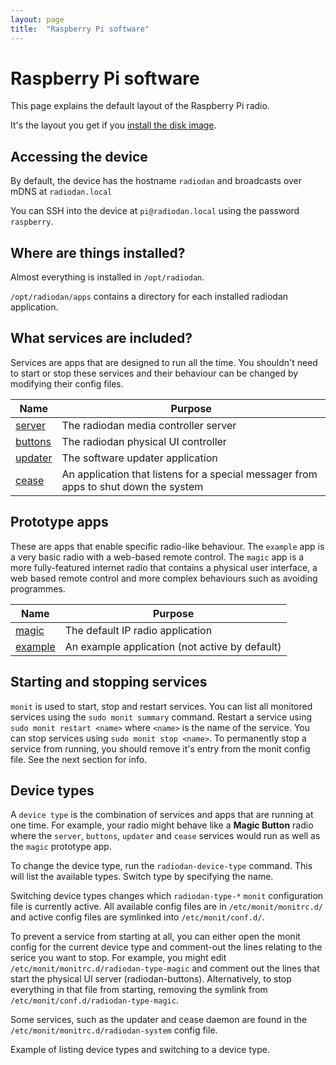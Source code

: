 ```yaml
---
layout: page
title:  "Raspberry Pi software"
---
```


Raspberry Pi software
===

This page explains the default layout of the Raspberry Pi radio.

It's the layout you get if you [install the disk image](/help/tutorials/build-radio.html).

Accessing the device
---

By default, the device has the hostname `radiodan` and broadcasts over mDNS at `radiodan.local`

You can SSH into the device at `pi@radiodan.local` using the password `raspberry`.

Where are things installed?
---

Almost everything is installed in `/opt/radiodan`.

`/opt/radiodan/apps` contains a directory for each installed radiodan application.

What services are included?
---

Services are apps that are designed to run all the time. You shouldn't need to start or stop these services and their behaviour can be changed by modifying their config files.

| Name     | Purpose |
 ------    | ---------
| [server][server]   | The radiodan media controller server |
| [buttons][buttons]  | The radiodan physical UI controller  |
| [updater][updater]  | The software updater application  |
| [cease][cease]    | An application that listens for a special messager from apps to shut down the system |

[server]: https://github.com/radiodan/radiodan.js
[buttons]: https://github.com/radiodan/physical-ui
[updater]: https://github.com/radiodan/updater
[cease]: https://github.com/radiodan/cease

Prototype apps
---

These are apps that enable specific radio-like behaviour. The `example` app is a very basic radio with a web-based remote control. The `magic` app is a more fully-featured internet radio that contains a physical user interface, a web based remote control and more complex behaviours such as avoiding programmes.

| Name     | Purpose |
 --------- | ---------
| [magic][magic]   | The default IP radio application  |
| [example][example]  | An example application (not active by default) |

[magic]: https://github.com/radiodan/magic-button
[example]: https://github.com/radiodan/client-web-example

Starting and stopping services
---

`monit` is used to start, stop and restart services. You can list all monitored services using the `sudo monit summary` command. Restart a service using `sudo monit restart <name>` where `<name>` is the name of the service. You can stop services using `sudo monit stop <name>`. To permanently stop a service from running, you should remove it's entry from the monit config file. See the next section for info.

Device types
---

A `device type` is the combination of services and apps that are running at one time. For example, your radio might behave like a **Magic Button** radio where the `server`, `buttons`, `updater` and `cease` services would run as well as the `magic` prototype app.

To change the device type, run the `radiodan-device-type` command. This will list the available types. Switch type by specifying the name.

Switching device types changes which `radiodan-type-*` `monit` configuration file is currently active. All available config files are in `/etc/monit/monitrc.d/` and active config files are symlinked into `/etc/monit/conf.d/`.

To prevent a service from starting at all, you can either open the monit config for the current device type and comment-out the lines relating to the serice you want to stop. For example, you might edit `/etc/monit/monitrc.d/radiodan-type-magic` and comment out the lines that start the physical UI server (radiodan-buttons). Alternatively, to stop everything in that file from starting, removing the symlink from `/etc/monit/conf.d/radiodan-type-magic`.

Some services, such as the updater and cease daemon are found in the `/etc/monit/monitrc.d/radiodan-system` config file.

<p class="todo">Example of listing device types and switching to a device type.</p>

